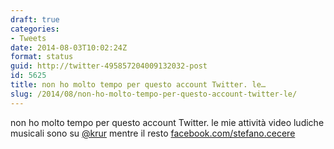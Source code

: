 ```yaml
---
draft: true
categories:
- Tweets
date: 2014-08-03T10:02:24Z
format: status
guid: http://twitter-495857204009132032-post
id: 5625
title: non ho molto tempo per questo account Twitter. le…
slug: /2014/08/non-ho-molto-tempo-per-questo-account-twitter-le/
---
```


non ho molto tempo per questo account Twitter. le mie attività video ludiche musicali sono su [@krur](http://twitter.com/krur) mentre il resto [facebook.com/stefano.cecere](https://www.facebook.com/stefano.cecere)